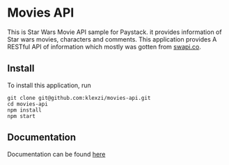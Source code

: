 # Movies API

This is Star Wars Movie API sample for Paystack. it provides information of Star wars movies, characters and comments. This application provides A RESTful API of information which mostly was gotten from [swapi.co](https://swapi.co).

## Install

To install this application,
run

    git clone git@github.com:klexzi/movies-api.git
    cd movies-api
    npm install
    npm start
    
## Documentation

Documentation can be found [here](https://documenter.getpostman.com/view/5366815/S1TR5LH7)
